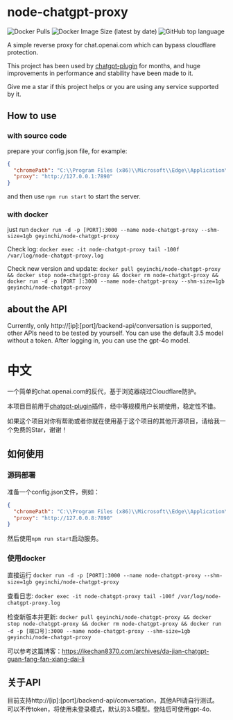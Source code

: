 ﻿# node-chatgpt-proxy
 
![Docker Pulls](https://img.shields.io/docker/pulls/geyinchi/node-chatgpt-proxy?logo=docker&style=plastic)
![Docker Image Size (latest by date)](https://img.shields.io/docker/image-size/geyinchi/node-chatgpt-proxy?logo=docker)
![GitHub top language](https://img.shields.io/github/languages/top/ikechan8370/node-chatgpt-proxy?logo=github)

A simple reverse proxy for chat.openai.com which can bypass cloudflare protection.

This project has been used by [chatgpt-plugin](https://github.com/ikechan8370/chatgpt-plugin) for months, and huge improvements in performance and stability have been made to it.

Give me a star if this project helps or you are using any service supported by it.

## How to use

### with source code

prepare your config.json file, for example: 

```json
{
  "chromePath": "C:\\Program Files (x86)\\Microsoft\\Edge\\Application\\msedge.exe",
  "proxy": "http://127.0.0.1:7890"
}

```

and then use `npm run start` to start the server.

### with docker

just run `docker run -d -p [PORT]:3000 --name node-chatgpt-proxy --shm-size=1gb geyinchi/node-chatgpt-proxy`

Check log: `docker exec -it node-chatgpt-proxy tail -100f /var/log/node-chatgpt-proxy.log`

Check new version and update: `docker pull geyinchi/node-chatgpt-proxy && docker stop node-chatgpt-proxy && docker rm node-chatgpt-proxy && docker run -d -p [PORT
]:3000 --name node-chatgpt-proxy --shm-size=1gb geyinchi/node-chatgpt-proxy`

## about the API

Currently, only http://[ip]:[port]/backend-api/conversation is supported, other APIs need to be tested by yourself.
You can use the default 3.5 model without a token. After logging in, you can use the gpt-4o model.

# 中文

一个简单的chat.openai.com的反代，基于浏览器绕过Cloudflare防护。

本项目目前用于[chatgpt-plugin](https://github.com/ikechan8370/chatgpt-plugin)插件，经中等规模用户长期使用，稳定性不错。

如果这个项目对你有帮助或者你就在使用基于这个项目的其他开源项目，请给我一个免费的Star，谢谢！

## 如何使用

### 源码部署

准备一个config.json文件，例如：

```json
{
  "chromePath": "C:\\Program Files (x86)\\Microsoft\\Edge\\Application\\msedge.exe",
  "proxy": "http://127.0.0.8:7890"
}
```

然后使用`npm run start`启动服务。

### 使用docker
直接运行 `docker run -d -p [PORT]:3000 --name node-chatgpt-proxy --shm-size=1gb geyinchi/node-chatgpt-proxy`

查看日志: `docker exec -it node-chatgpt-proxy tail -100f /var/log/node-chatgpt-proxy.log`

检查新版本并更新: `docker pull geyinchi/node-chatgpt-proxy && docker stop node-chatgpt-proxy && docker rm node-chatgpt-proxy && docker run -d -p [端口号]:3000 --name node-chatgpt-proxy --shm-size=1gb geyinchi/node-chatgpt-proxy`

可以参考这篇博客：https://ikechan8370.com/archives/da-jian-chatgpt-guan-fang-fan-xiang-dai-li


## 关于API

目前支持http://[ip]:[port]/backend-api/conversation，其他API请自行测试。
可以不传token，将使用未登录模式，默认的3.5模型。登陆后可使用gpt-4o.
